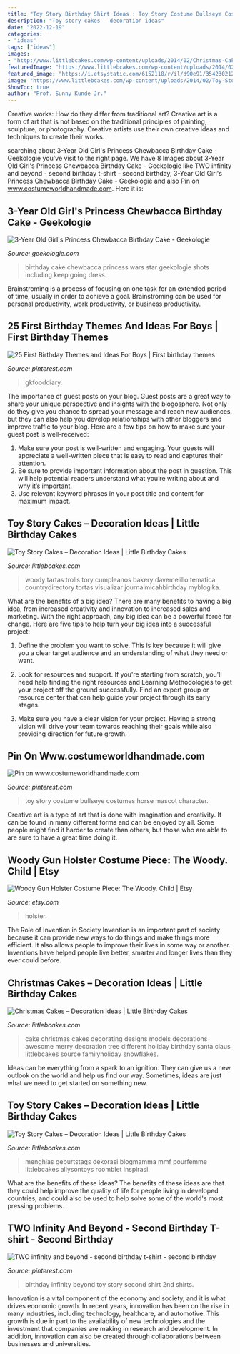 ```yaml
---
title: "Toy Story Birthday Shirt Ideas : Toy Story Costume Bullseye Costumes Horse Mascot Character"
description: "Toy story cakes – decoration ideas"
date: "2022-12-19"
categories:
- "ideas"
tags: ["ideas"]
images:
- "http://www.littlebcakes.com/wp-content/uploads/2014/02/Christmas-Cake-Ideas-1024x936.jpg"
featuredImage: "https://www.littlebcakes.com/wp-content/uploads/2014/02/Toy-Story-Birthday-Cake-Ideas.jpg"
featured_image: "https://i.etsystatic.com/6152118/r/il/d90e91/354230212/il_794xN.354230212_m09p.jpg"
image: "https://www.littlebcakes.com/wp-content/uploads/2014/02/Toy-Story-Cakes-Ideas.jpg"
ShowToc: true
author: "Prof. Sunny Kunde Jr."
---
```



Creative works: How do they differ from traditional art?
Creative art is a form of art that is not based on the traditional principles of painting, sculpture, or photography. Creative artists use their own creative ideas and techniques to create their works.

	

		
searching about 3-Year Old Girl&#039;s Princess Chewbacca Birthday Cake - Geekologie you've visit to the right page. We have 8 Images about 3-Year Old Girl&#039;s Princess Chewbacca Birthday Cake - Geekologie like TWO infinity and beyond - second birthday t-shirt - second birthday, 3-Year Old Girl&#039;s Princess Chewbacca Birthday Cake - Geekologie and also Pin on www.costumeworldhandmade.com. Here it is:
		
    
## 3-Year Old Girl&#039;s Princess Chewbacca Birthday Cake - Geekologie

<img loading=lazy src="http://geekologie.com/2015/12/11/princess-chewbacca-cake-2.jpg" onerror="this.onerror=null;this.src='https://tse1.mm.bing.net/th?id=OIP.Ar4_ZBq49PrsLHBonFxwXAHaKW&amp;pid=15.1';" alt="3-Year Old Girl&#039;s Princess Chewbacca Birthday Cake - Geekologie">

_Source: geekologie.com_

>birthday cake chewbacca princess wars star geekologie shots including keep going dress. 

	

Brainstroming is a process of focusing on one task for an extended period of time, usually in order to achieve a goal. Brainstroming can be used for personal productivity, work productivity, or business productivity.

    
## 25 First Birthday Themes And Ideas For Boys | First Birthday Themes

<img loading=lazy src="https://i.pinimg.com/736x/bc/1b/a9/bc1ba9063120555d7463eb4496c2e5ac.jpg" onerror="this.onerror=null;this.src='https://tse1.mm.bing.net/th?id=OIP.F_UbeDld10Njd59ZWX6c7AHaLH&amp;pid=15.1';" alt="25 First Birthday Themes and Ideas For Boys | First birthday themes">

_Source: pinterest.com_

>gkfooddiary. 

	

The importance of guest posts on your blog.
Guest posts are a great way to share your unique perspective and insights with the blogosphere. Not only do they give you chance to spread your message and reach new audiences, but they can also help you develop relationships with other bloggers and improve traffic to your blog. Here are a few tips on how to make sure your guest post is well-received: 
1. Make sure your post is well-written and engaging. Your guests will appreciate a well-written piece that is easy to read and captures their attention. 
2. Be sure to provide important information about the post in question. This will help potential readers understand what you’re writing about and why it’s important. 
3. Use relevant keyword phrases in your post title and content for maximum impact.

    
## Toy Story Cakes – Decoration Ideas | Little Birthday Cakes

<img loading=lazy src="https://www.littlebcakes.com/wp-content/uploads/2014/02/Toy-Story-Birthday-Cake-Ideas.jpg" onerror="this.onerror=null;this.src='https://tse3.mm.bing.net/th?id=OIP.5Vy5EaIRFjrYqnWgliz7lQHaLJ&amp;pid=15.1';" alt="Toy Story Cakes – Decoration Ideas | Little Birthday Cakes">

_Source: littlebcakes.com_

>woody tartas trolls tory cumpleanos bakery davemelillo tematica countrydirectory tortas visualizar journalmicahbirthday myblogika. 

	

What are the benefits of a big idea?
There are many benefits to having a big idea, from increased creativity and innovation to increased sales and marketing. With the right approach, any big idea can be a powerful force for change. Here are five tips to help turn your big idea into a successful project:
1. Define the problem you want to solve. This is key because it will give you a clear target audience and an understanding of what they need or want.

2. Look for resources and support. If you're starting from scratch, you'll need help finding the right resources and Learning Methodologies to get your project off the ground successfully. Find an expert group or resource center that can help guide your project through its early stages.

3. Make sure you have a clear vision for your project. Having a strong vision will drive your team towards reaching their goals while also providing direction for future growth.

    
## Pin On Www.costumeworldhandmade.com

<img loading=lazy src="https://i.pinimg.com/736x/b2/12/02/b21202e574d6643059e00b9d58c91193.jpg" onerror="this.onerror=null;this.src='https://tse2.mm.bing.net/th?id=OIP.9pyIzFZQ7aJRmDDIPABZ6gHaPZ&amp;pid=15.1';" alt="Pin on www.costumeworldhandmade.com">

_Source: pinterest.com_

>toy story costume bullseye costumes horse mascot character. 

	

Creative art is a type of art that is done with imagination and creativity. It can be found in many different forms and can be enjoyed by all. Some people might find it harder to create than others, but those who are able to are sure to have a great time doing it.

    
## Woody Gun Holster Costume Piece: The Woody. Child | Etsy

<img loading=lazy src="https://i.etsystatic.com/6152118/r/il/d90e91/354230212/il_794xN.354230212_m09p.jpg" onerror="this.onerror=null;this.src='https://tse3.mm.bing.net/th?id=OIP.GiK1B21k_sB_etDw-6QH_AHaIc&amp;pid=15.1';" alt="Woody Gun Holster Costume Piece: The Woody. Child | Etsy">

_Source: etsy.com_

>holster. 

	

The Role of Invention in Society
Invention is an important part of society because it can provide new ways to do things and make things more efficient. It also allows people to improve their lives in some way or another. Inventions have helped people live better, smarter and longer lives than they ever could before.

    
## Christmas Cakes – Decoration Ideas | Little Birthday Cakes

<img loading=lazy src="http://www.littlebcakes.com/wp-content/uploads/2014/02/Christmas-Cake-Ideas-1024x936.jpg" onerror="this.onerror=null;this.src='https://tse1.mm.bing.net/th?id=OIP.q6FWFYU8k1tmgy_gy14ptAHaGx&amp;pid=15.1';" alt="Christmas Cakes – Decoration Ideas | Little Birthday Cakes">

_Source: littlebcakes.com_

>cake christmas cakes decorating designs models decorations awesome merry decoration tree different holiday birthday santa claus littlebcakes source familyholiday snowflakes. 

	

Ideas can be everything from a spark to an ignition. They can give us a new outlook on the world and help us find our way. Sometimes, ideas are just what we need to get started on something new.

    
## Toy Story Cakes – Decoration Ideas | Little Birthday Cakes

<img loading=lazy src="https://www.littlebcakes.com/wp-content/uploads/2014/02/Toy-Story-Cakes-Ideas.jpg" onerror="this.onerror=null;this.src='https://tse1.mm.bing.net/th?id=OIP.SuqRUKdFmBQLPL-AUFHpwAHaHa&amp;pid=15.1';" alt="Toy Story Cakes – Decoration Ideas | Little Birthday Cakes">

_Source: littlebcakes.com_

>menghias geburtstags dekorasi blogmamma mmf pourfemme littlebcakes allysontoys roomblet inspirasi. 

	

What are the benefits of these ideas?
The benefits of these ideas are that they could help improve the quality of life for people living in developed countries, and could also be used to help solve some of the world's most pressing problems.

    
## TWO Infinity And Beyond - Second Birthday T-shirt - Second Birthday

<img loading=lazy src="https://i.pinimg.com/736x/f8/54/4e/f8544e6a4fca0a5777d2bc13be69b45b.jpg" onerror="this.onerror=null;this.src='https://tse4.mm.bing.net/th?id=OIP.WvroPnRQ1zacn4nbTRuiDQHaJ4&amp;pid=15.1';" alt="TWO infinity and beyond - second birthday t-shirt - second birthday">

_Source: pinterest.com_

>birthday infinity beyond toy story second shirt 2nd shirts. 

	

Innovation is a vital component of the economy and society, and it is what drives economic growth. In recent years, innovation has been on the rise in many industries, including technology, healthcare, and automotive. This growth is due in part to the availability of new technologies and the investment that companies are making in research and development. In addition, innovation can also be created through collaborations between businesses and universities.


